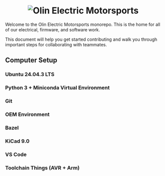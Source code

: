 <h1 align="center">
	<img
		alt="Olin Electric Motorsports"
		src="https://nyc3.digitaloceanspaces.com/oem-outline/logo-smaller.png">
</h1>

Welcome to the Olin Electric Motorsports monorepo. This is the home for all of our
electrical, firmware, and software work.

This document will help you get started contributing and walk you through
important steps for collaborating with teammates.

## Computer Setup
### Ubuntu 24.04.3 LTS
### Python 3 + Miniconda Virtual Environment
### Git
### OEM Environment
### Bazel
### KiCad 9.0
### VS Code
### Toolchain Things (AVR + Arm)